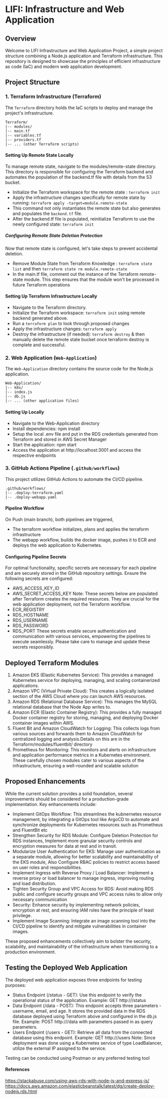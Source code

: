# LIFI: Infrastructure and Web Application

## Overview

Welcome to LIFI Infrastructure and Web Application Project, a simple project structure combining a Node.js application and Terraform infrastructure. This repository is designed to showcase the principles of efficient infrastructure as code (IaC) and modern web application development.

## Project Structure

### 1. Terraform Infrastructure (Terraform)

The `Terraform` directory holds the IaC scripts to deploy and manage the project's infrastructure.

```
Terraform/
|-- modules/
|-- main.tf
|-- variables.tf
|-- providers.tf
|-- ... (other Terraform scripts)
```
#### Setting Up Remote State Locally
To manage remote state, navigate to the modules/remote-state directory. This directory is responsible for configuring the Terraform backend and automates the population of the backend.tf file with details from the S3 bucket.
- Initialize the Terraform workspace for the remote state : `terraform init`
- Apply the infrastructure changes specifically for remote state by running: `terraform apply -target=module.remote-state`
- This command not only instantiates the remote state but also generates and populates the `backend.tf` file.
- After the backend.tf file is populated, reinitialize Terraform to use the newly configured state: `terraform init`
##### Configuring Remote State Deletion Protection
Now that remote state is configured, let's take steps to prevent accidental deletion.
- Remove Module State from Terraform Knowledge : `terraform state list` and then `terraform state rm module.remote-state`
- In the main.tf file, comment out the instance of the Terraform remote-state module. This step ensures that the module won't be processed in future Terraform operations

#### Setting Up Terraform Infrastructure Locally
- Navigate to the Terraform directory.
- Initialize the Terraform workspace: `terraform init` using remote backend generated above.
- Run a `terraform plan` to look through proposed changes
- Apply the infrastructure changes: `terraform apply`
- Destroy the infrastructure (if needed): `terraform destroy` & then manually delete the remote state bucket once terraform destroy is complete and successful.


### 2. Web Application (`Web-Application`)

The `Web-Application` directory contains the source code for the Node.js application.

```
Web-Application/
|-- k8s/
|-- index.js
|-- db.js
|-- ... (other application files)
```

#### Setting Up Locally
- Navigate to the Web-Application directory
- Install dependencies: npm install
- Setup the local .env file and put in the RDS credentials generated from Terraform and stored in AWS Secret Manager
- Start the application: npm start
- Access the application at http://localhost:3001 and access the respective endpoints


### 3. GitHub Actions Pipeline (`.github/workflows`) 

This project utilizes GitHub Actions to automate the CI/CD pipeline.

```
.github/workflows/
|-- .deploy-terraform.yaml
|-- .deploy-webapp.yaml
```

#### Pipeline Workflow
On Push (main branch), both pipelines are triggered, 
- The terraform workflow initializes, plans and applies the terraform infrastructure
- The webapp workflow, builds the docker image, pushes it to ECR and deploys the web application to Kubernetes.

#### Configuring Pipeline Secrets
For optimal functionality, specific secrets are necessary for each pipeline and are securely stored in the GitHub repository settings. Ensure the following secrets are configured:
- AWS_ACCESS_KEY_ID
- AWS_SECRET_ACCESS_KEY
Note: These secrets below are populated after Terraform creates the required resources. They are crucial for the web application deployment, not the Terraform workflow.
- ECR_REGISTRY
- RDS_HOSTNAME
- RDS_USERNAME
- RDS_PASSWORD
- RDS_PORT
These secrets enable secure authentication and communication with various services, empowering the pipelines to execute seamlessly. Please take care to manage and update these secrets responsibly.


## Deployed Terraform Modules
1. Amazon EKS (Elastic Kubernetes Service): This provides a managed Kubernetes service for deploying, managing, and scaling containerized applications.
2. Amazon VPC (Virtual Private Cloud): This creates a logically isolated section of the AWS Cloud where you can launch AWS resources.
3. Amazon RDS (Relational Database Service): This manages the MySQL relational database that the Node App writes to.
4. Amazon ECR (Elastic Container Registry): This provides a fully managed Docker container registry for storing, managing, and deploying Docker container images within AWS.
5. Fluent Bit and Amazon CloudWatch for Logging: This collects logs from various sources and forwards them to Amazon CloudWatch for centralized logging and analysis.Details on this are in the Terraform/modules/fluentbit/ directory
6. Prometheus for Monitoring: This monitors and alerts on infrastructure and application performance metrics in a Kubernetes environment.
These carefully chosen modules cater to various aspects of the infrastructure, ensuring a well-rounded and scalable solution


## Proposed Enhancements
While the current solution provides a solid foundation, several improvements should be considered for a production-grade implementation. Key enhancements include:
- Implement GitOps Workflow: This streamlines the kubnernetes resource management, by integrating a GitOps tool like ArgoCD to automate and synchronize deployments for Kubernetes resources such as Prometheus and FluentBit etc
- Strengthen Security for RDS Module: Configure Deletion Protection for RDS instances, Implement more granular security controls and encryption measures for data at rest and in transit.
- Modularize User Authentication for EKS: Manage user authentication as a separate module, allowing for better scalability and maintainability of the EKS module, Also Configure RBAC policies to restrict access based on user roles and responsibilities.
- Implement Ingress with Reverse Proxy / Load Balancer: Implement a reverse proxy or load balancer to manage ingress, improving routing and load distribution.
- Tighten Security Group and VPC Access for RDS: Avoid making RDS public and configure security groups and VPC access rules to allow only necessary communication
- Security: Enhance security by implementing network policies, encryption at rest, and ensuring IAM roles have the principle of least privilege.
- Implement Image Scanning: Integrate an image scanning tool into the CI/CD pipeline to identify and mitigate vulnerabilities in container images.

These proposed enhancements collectively aim to bolster the security, scalability, and maintainability of the infrastructure when transitioning to a production environment.

## Testing the Deployed Web Application
The deployed web application exposes three endpoints for testing purposes:
- Status Endpoint (/status - GET): Use this endpoint to verify the operational status of the application.
Example: GET http://<external-ip>/status
- Data Endpoint (/data - POST): This endpoint accepts three parameters - username, email, and age.
It stores the provided data in the RDS database deployed using Terraform above and configured in the db.js file.
Example: POST http://<external-ip>/data with parameters passed in as query parameters.
- Users Endpoint (/users - GET): Retrieve all data from the connected database using this endpoint.
Example: GET http://<external-ip>/users
Note: Since deployment was done using a Kubernetes service of type LoadBalancer, utilize the external IP assigned to the service.

Testing can be conducted using Postman or any preferred testing tool

#### References
https://stackabuse.com/using-aws-rds-with-node-js-and-express-js/
https://docs.aws.amazon.com/elasticbeanstalk/latest/dg/create-deploy-nodejs.rds.html

